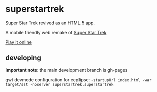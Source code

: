 superstartrek
=============

Super Star Trek revived as an HTML 5 app.

A mobile friendly web remake of [Super Star Trek](https://en.wikipedia.org/wiki/Star_Trek_\(1971_video_game\))

[Play it online](https://ggeorgovassilis.github.io/superstartrek/site/index.html)

## developing

**Important note**: the main development branch is gh-pages

gwt devmode configuration for ecplipse: `-startupUrl index.html -war target/sst -noserver superstartrek.superstartrek`


